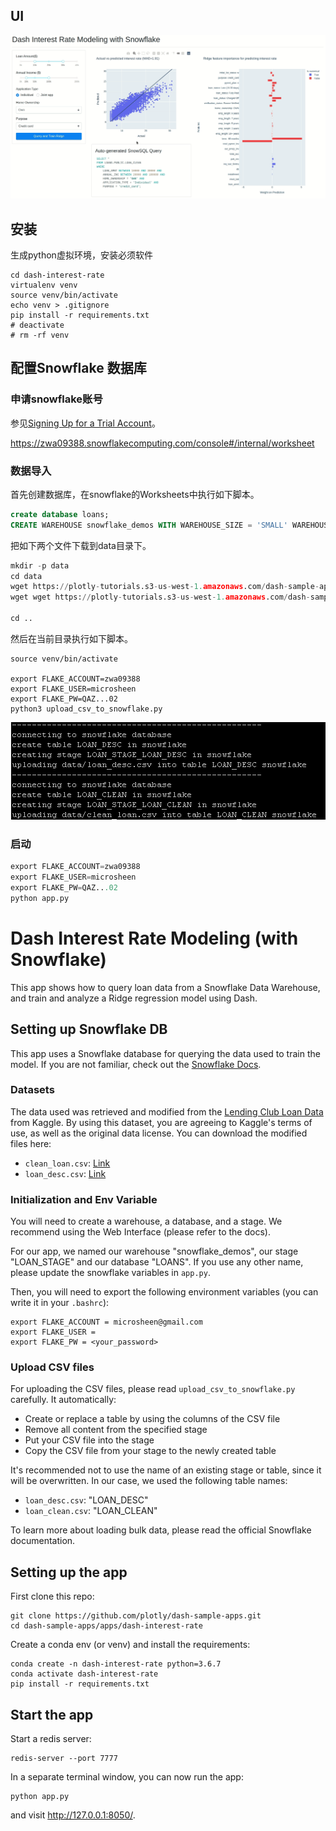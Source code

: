 ## UI

![demo](images/demo-1610516010647.gif)

## 安装

生成python虚拟环境，安装必须软件

~~~shell
cd dash-interest-rate
virtualenv venv 
source venv/bin/activate
echo venv > .gitignore
pip install -r requirements.txt
# deactivate 
# rm -rf venv
~~~

## 配置Snowflake 数据库

### 申请snowflake账号

参见[Signing Up for a Trial Account](https://docs.snowflake.com/en/user-guide/admin-trial-account.html)。

https://zwa09388.snowflakecomputing.com/console#/internal/worksheet

### 数据导入

首先创建数据库，在snowflake的Worksheets中执行如下脚本。

~~~sql
create database loans;
CREATE WAREHOUSE snowflake_demos WITH WAREHOUSE_SIZE = 'SMALL' WAREHOUSE_TYPE = 'STANDARD' AUTO_SUSPEND = 600 AUTO_RESUME = TRUE;
~~~

把如下两个文件下载到data目录下。

~~~python
mkdir -p data
cd data
wget https://plotly-tutorials.s3-us-west-1.amazonaws.com/dash-sample-apps/snowflake-demos/loan_desc.csv
wget wget https://plotly-tutorials.s3-us-west-1.amazonaws.com/dash-sample-apps/snowflake-demos/clean_loan.csv
    
cd ..
~~~

然后在当前目录执行如下脚本。

~~~shell
source venv/bin/activate

export FLAKE_ACCOUNT=zwa09388
export FLAKE_USER=microsheen
export FLAKE_PW=QAZ...02
python3 upload_csv_to_snowflake.py
~~~

![image-20210113182805494](images/image-20210113182805494.png)

### 启动

~~~python
export FLAKE_ACCOUNT=zwa09388
export FLAKE_USER=microsheen
export FLAKE_PW=QAZ...02
python app.py
~~~



# Dash Interest Rate Modeling (with Snowflake)

This app shows how to query loan data from a Snowflake Data Warehouse, and train and analyze a Ridge regression model using Dash.



## Setting up Snowflake DB

This app uses a Snowflake database for querying the data used to train the model. If you are not familiar, check out the [Snowflake Docs](https://docs.snowflake.com/en/).

### Datasets

The data used was retrieved and modified from the [Lending Club Loan Data](https://www.kaggle.com/wendykan/lending-club-loan-data) from Kaggle. By using this dataset, you are agreeing to Kaggle's terms of use, as well as the original data license. You can download the modified files here:
* `clean_loan.csv`: [Link](https://plotly-tutorials.s3-us-west-1.amazonaws.com/dash-sample-apps/snowflake-demos/clean_loan.csv)
* `loan_desc.csv`: [Link](https://plotly-tutorials.s3-us-west-1.amazonaws.com/dash-sample-apps/snowflake-demos/loan_desc.csv)

### Initialization and Env Variable

You will need to create a warehouse, a database, and a stage. We recommend using the Web Interface (please refer to the docs).

For our app, we named our warehouse "snowflake_demos", our stage "LOAN_STAGE" and our database "LOANS". If you use any other name, please update the snowflake variables in `app.py`.

Then, you will need to export the following environment variables (you can write it in your `.bashrc`):
```
export FLAKE_ACCOUNT = microsheen@gmail.com
export FLAKE_USER = 
export FLAKE_PW = <your_password>
```

### Upload CSV files
For uploading the CSV files, please read `upload_csv_to_snowflake.py` carefully. It automatically:
* Create or replace a table by using the columns of the CSV file
* Remove all content from the specified stage
* Put your CSV file into the stage
* Copy the CSV file from your stage to the newly created table

It's recommended not to use the name of an existing stage or table, since it will be overwritten. In our case, we used the following table names:
* `loan_desc.csv`: "LOAN_DESC"
* `loan_clean.csv`: "LOAN_CLEAN"

To learn more about loading bulk data, please read the official Snowflake documentation.


## Setting up the app

First clone this repo:
```
git clone https://github.com/plotly/dash-sample-apps.git
cd dash-sample-apps/apps/dash-interest-rate
```

Create a conda env (or venv) and install the requirements:
```
conda create -n dash-interest-rate python=3.6.7
conda activate dash-interest-rate
pip install -r requirements.txt
```


## Start the app

Start a redis server:
```
redis-server --port 7777
```

In a separate terminal window, you can now run the app:
```
python app.py
```

and visit http://127.0.0.1:8050/.